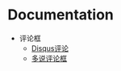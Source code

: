Documentation
============

* 评论框
    * [Disqus评论](./use-disqus/main.md)
    * [多说评论框](./use-duoshuo/main.md)
